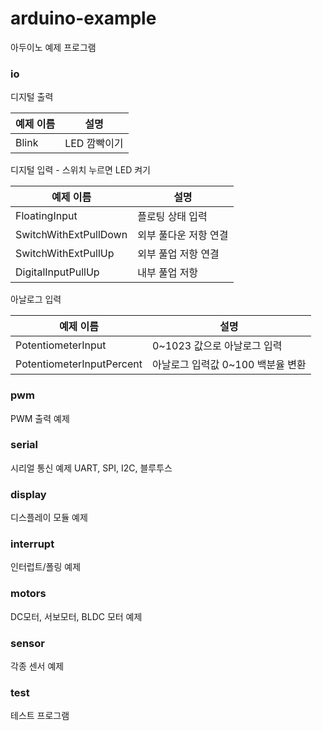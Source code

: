 # arduino-example
아두이노 예제 프로그램

### io

디지털 출력

예제 이름 | 설명
--------- | ----
Blink | LED 깜빡이기

디지털 입력 - 스위치 누르면 LED 켜기

예제 이름 | 설명
--------- | ----
FloatingInput | 플로팅 상태 입력
SwitchWithExtPullDown | 외부 풀다운 저항 연결
SwitchWithExtPullUp | 외부 풀업 저항 연결
DigitalInputPullUp | 내부 풀업 저항

아날로그 입력

예제 이름 | 설명
--------- | ----
PotentiometerInput | 0~1023 값으로 아날로그 입력
PotentiometerInputPercent | 아날로그 입력값 0~100 백분율 변환

### pwm

PWM 출력 예제

### serial

시리얼 통신 예제
UART, SPI, I2C, 블루투스

### display

디스플레이 모듈 예제

### interrupt

인터럽트/폴링 예제

### motors

DC모터, 서보모터, BLDC 모터 예제

### sensor

각종 센서 예제

### test

테스트 프로그램